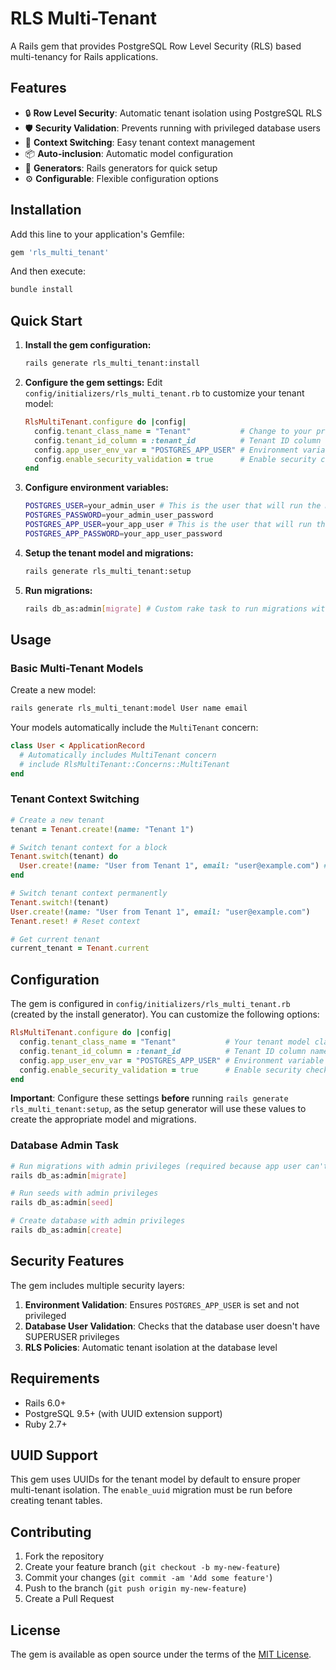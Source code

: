 # RLS Multi-Tenant

A Rails gem that provides PostgreSQL Row Level Security (RLS) based multi-tenancy for Rails applications.

## Features

- 🔒 **Row Level Security**: Automatic tenant isolation using PostgreSQL RLS
- 🛡️ **Security Validation**: Prevents running with privileged database users
- 🔄 **Context Switching**: Easy tenant context management
- 📦 **Auto-inclusion**: Automatic model configuration
- 🚀 **Generators**: Rails generators for quick setup
- ⚙️ **Configurable**: Flexible configuration options

## Installation

Add this line to your application's Gemfile:

```ruby
gem 'rls_multi_tenant'
```

And then execute:

```bash
bundle install
```

## Quick Start

1. **Install the gem configuration:**
   ```bash
   rails generate rls_multi_tenant:install
   ```

2. **Configure the gem settings:**
   Edit `config/initializers/rls_multi_tenant.rb` to customize your tenant model:
   ```ruby
   RlsMultiTenant.configure do |config|
     config.tenant_class_name = "Tenant"           # Change to your preferred tenant model name
     config.tenant_id_column = :tenant_id          # Tenant ID column name
     config.app_user_env_var = "POSTGRES_APP_USER" # Environment variable for app user
     config.enable_security_validation = true      # Enable security checks
   end
   ```

3. **Configure environment variables:**
   ```bash
   POSTGRES_USER=your_admin_user # This is the user that will run the migrations
   POSTGRES_PASSWORD=your_admin_user_password
   POSTGRES_APP_USER=your_app_user # This is the user that will run the app
   POSTGRES_APP_PASSWORD=your_app_user_password
   ```

4. **Setup the tenant model and migrations:**
   ```bash
   rails generate rls_multi_tenant:setup
   ```

5. **Run migrations:**
   ```bash
   rails db_as:admin[migrate] # Custom rake task to run migrations with admin privileges
   ```

## Usage

### Basic Multi-Tenant Models

Create a new model:
```bash
rails generate rls_multi_tenant:model User name email
```

Your models automatically include the `MultiTenant` concern:

```ruby
class User < ApplicationRecord
  # Automatically includes MultiTenant concern
  # include RlsMultiTenant::Concerns::MultiTenant
end
```

### Tenant Context Switching

```ruby
# Create a new tenant
tenant = Tenant.create!(name: "Tenant 1")
```

```ruby
# Switch tenant context for a block
Tenant.switch(tenant) do
  User.create!(name: "User from Tenant 1", email: "user@example.com") # Automatically assigned to current tenant
end

# Switch tenant context permanently
Tenant.switch!(tenant)
User.create!(name: "User from Tenant 1", email: "user@example.com")
Tenant.reset! # Reset context

# Get current tenant
current_tenant = Tenant.current
```

## Configuration

The gem is configured in `config/initializers/rls_multi_tenant.rb` (created by the install generator). You can customize the following options:

```ruby
RlsMultiTenant.configure do |config|
  config.tenant_class_name = "Tenant"           # Your tenant model class (e.g., "Organization", "Company")
  config.tenant_id_column = :tenant_id          # Tenant ID column name
  config.app_user_env_var = "POSTGRES_APP_USER" # Environment variable for app user
  config.enable_security_validation = true      # Enable security checks (prevents running with superuser privileges)
end
```

**Important**: Configure these settings **before** running `rails generate rls_multi_tenant:setup`, as the setup generator will use these values to create the appropriate model and migrations.

### Database Admin Task
```bash
# Run migrations with admin privileges (required because app user can't run migrations)
rails db_as:admin[migrate]

# Run seeds with admin privileges
rails db_as:admin[seed]

# Create database with admin privileges
rails db_as:admin[create]
```

## Security Features

The gem includes multiple security layers:

1. **Environment Validation**: Ensures `POSTGRES_APP_USER` is set and not privileged
2. **Database User Validation**: Checks that the database user doesn't have SUPERUSER privileges
3. **RLS Policies**: Automatic tenant isolation at the database level

## Requirements

- Rails 6.0+
- PostgreSQL 9.5+ (with UUID extension support)
- Ruby 2.7+

## UUID Support

This gem uses UUIDs for the tenant model by default to ensure proper multi-tenant isolation. The `enable_uuid` migration must be run before creating tenant tables.

## Contributing

1. Fork the repository
2. Create your feature branch (`git checkout -b my-new-feature`)
3. Commit your changes (`git commit -am 'Add some feature'`)
4. Push to the branch (`git push origin my-new-feature`)
5. Create a Pull Request

## License

The gem is available as open source under the terms of the [MIT License](https://opensource.org/licenses/MIT).
